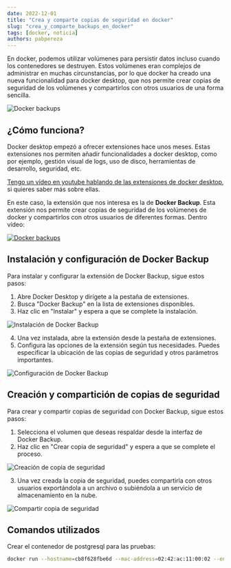 ```yaml
---
date: 2022-12-01
title: "Crea y comparte copias de seguridad en docker"
slug: "crea_y_comparte_backups_en_docker"
tags: [docker, noticia]
authors: pabpereza 
---
```


En docker, podemos utilizar volúmenes para persistir datos incluso cuando los contenedores se destruyen. Estos volúmenes eran complejos de administrar en muchas circunstancias, por lo que docker ha creado una nueva funcionalidad para docker desktop, que nos permite crear copias de seguridad de los volúmenes y compartirlos con otros usuarios de una forma sencilla.
<!-- truncate -->

![Docker backups](https://www.docker.com/wp-content/uploads/2022/09/share-volume-docker.png.webp)

## ¿Cómo funciona?
Docker desktop empezó a ofrecer extensiones hace unos meses. Estas extensiones nos permiten añadir funcionalidades a docker desktop, como por ejemplo, gestión visual de logs, uso de disco, herramientas de desarrollo, seguridad, etc.

[Tengo un vídeo en youtube hablando de las extensiones de docker desktop](https://www.youtube.com/watch?v=6je3tV-_7I0), si quieres saber más sobre ellas. 

En este caso, la extensión que nos interesa es la de **Docker Backup**. Esta extensión nos permite crear copias de seguridad de los volúmenes de docker y compartirlos con otros usuarios de diferentes formas. Dentro vídeo:

[![Docker backups](https://img.youtube.com/vi/thqgLGMfsGw/maxresdefault.jpg)](https://www.youtube.com/watch?v=thqgLGMfsGw)

## Instalación y configuración de Docker Backup
Para instalar y configurar la extensión de Docker Backup, sigue estos pasos:

1. Abre Docker Desktop y dirígete a la pestaña de extensiones.
2. Busca "Docker Backup" en la lista de extensiones disponibles.
3. Haz clic en "Instalar" y espera a que se complete la instalación.

![Instalación de Docker Backup](https://www.docker.com/wp-content/uploads/2022/09/install-docker-backup.png)

4. Una vez instalada, abre la extensión desde la pestaña de extensiones.
5. Configura las opciones de la extensión según tus necesidades. Puedes especificar la ubicación de las copias de seguridad y otros parámetros importantes.

![Configuración de Docker Backup](https://www.docker.com/wp-content/uploads/2022/09/configure-docker-backup.png)

## Creación y compartición de copias de seguridad
Para crear y compartir copias de seguridad con Docker Backup, sigue estos pasos:

1. Selecciona el volumen que deseas respaldar desde la interfaz de Docker Backup.
2. Haz clic en "Crear copia de seguridad" y espera a que se complete el proceso.

![Creación de copia de seguridad](https://www.docker.com/wp-content/uploads/2022/09/create-backup.png)

3. Una vez creada la copia de seguridad, puedes compartirla con otros usuarios exportándola a un archivo o subiéndola a un servicio de almacenamiento en la nube.

![Compartir copia de seguridad](https://www.docker.com/wp-content/uploads/2022/09/share-backup.png)

## Comandos utilizados
Crear el contenedor de postgresql para las pruebas:
```bash
docker run --hostname=cb8f628fbe6d --mac-address=02:42:ac:11:00:02 --env=POSTGRES_PASSWORD=postgrespw --env=PATH=/usr/local/sbin:/usr/local/bin:/usr/sbin:/usr/bin:/sbin:/bin:/usr/lib/postgresql/15/bin --env=GOSU_VERSION=1.14 --env=LANG=en_US.utf8 --env=PG_MAJOR=15 --env=PG_VERSION=15.1-1.pgdg110+1 --env=PGDATA=/var/lib/postgresql/data --volume=/var/lib/postgresql/data -p 5432 --label='com.docker/featured-image=postgres:latest' --runtime=runc -d postgres:latest
